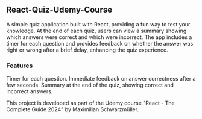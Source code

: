## React-Quiz-Udemy-Course
A simple quiz application built with React, providing a fun way to test your knowledge. At the end of each quiz, users can view a summary showing which answers were correct and which were incorrect. The app includes a timer for each question and provides feedback on whether the answer was right or wrong after a brief delay, enhancing the quiz experience.

### Features
Timer for each question. 
Immediate feedback on answer correctness after a few seconds. 
Summary at the end of the quiz, showing correct and incorrect answers. 

This project is developed as part of the Udemy course "React - The Complete Guide 2024" by Maximilian Schwarzmüller.
